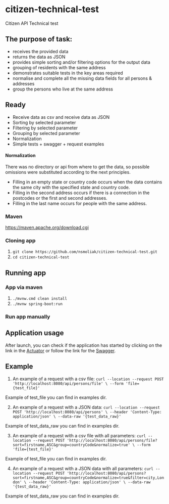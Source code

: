 # citizen-technical-test
Citizen API Technical test

## The purpose of task:
* receives the provided data 
* returns the data as JSON
* provides simple sorting and/or filtering options for the output data
* grouping of residents with the same address
* demonstrates suitable tests in the key areas required
* normalise and complete all the missing data fields for all persons & addresses
* group the persons who live at the same address

## Ready

* Receive data as csv and receive data as JSON
* Sorting by selected parameter
* Filtering by selected parameter
* Grouping by selected parameter
* Normalization
* Simple tests + swagger + request examples

#### Normalization

There was no directory or api from where to get the data, so possible omissions were substituted according to the next principles.
  * Filling in an empty state or country code occurs when the data contains the same city with the specified state and country code.
  * Filling in the second address occurs if there is a connection in the postcodes or the first and second addresses.
  * Filling in the last name occurs for people with the same address.
  
### Maven

https://maven.apache.org/download.cgi

### Cloning app
1. `git clone https://github.com/nsmoliak/citizen-technical-test.git`
2. `cd citizen-technical-test`

## Running app

### App via maven

1. `./mvnw.cmd clean install`
2. `./mvnw spring-boot:run`

### Run app manually

## Application usage

After launch, you can check if the application has started by clicking on the link in the [Actuator](http://localhost:8080/api/actuator/health) or follow the link for the [Swagger](http://localhost:8080/api/swagger-ui/#/).

## Example

1. An example of a request with a csv file:
   `curl --location --request POST 'http://localhost:8080/api/persons/file' \
   --form 'file={test_file}'`

Example of test_file you can find in examples dir.

2. An example of a request with a JSON data:
   `curl --location --request POST 'http://localhost:8080/api/persons' \
   --header 'Content-Type: application/json' \
   --data-raw '{test_data_raw}'`

Example of test_data_raw you can find in examples dir.

3. An example of a request with a csv file with all parameters:
`curl --location --request POST 'http://localhost:8080/api/persons/file?sort=firstname,ASC&group=countryCode&normalize=true' \
--form 'file={test_file}'`

Example of test_file you can find in examples dir.

4. An example of a request with a JSON data with all parameters:
    `curl --location --request POST 'http://localhost:8080/api/persons?sort=firstname,ASC&group=countryCode&normalize=true&filter=city,London' \
   --header 'Content-Type: application/json' \
   --data-raw '{test_data_raw}'`

Example of test_data_raw you can find in examples dir.